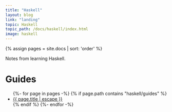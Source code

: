 ```yaml
---
title: "Haskell"
layout: blog
link: "landing"
topic: Haskell
topic_path: /docs/haskell/index.html
image: haskell
---
```

{% assign pages = site.docs | sort: 'order' %}

Notes from learning Haskell.

# Guides
<ul>
{%- for page in pages -%}
  {% if page.path contains "haskell/guides" %}
  <li>
    <a href="{{ page.url | relative_url }}">
      {{ page.title | escape }}
    </a>
  </li>
  {% endif %}
{%- endfor -%}
</ul>
